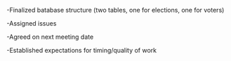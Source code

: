 -Finalized batabase structure (two tables, one for elections, one for voters)

-Assigned issues

-Agreed on next meeting date

-Established expectations for timing/quality of work